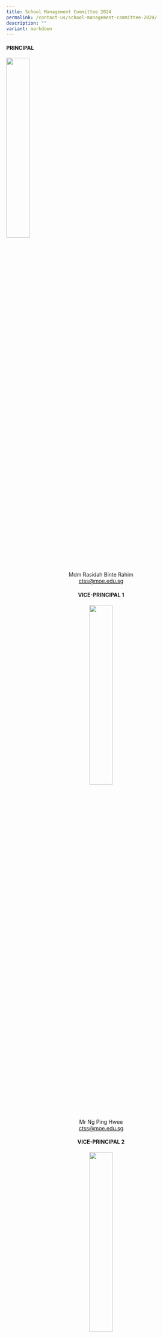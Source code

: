 ```yaml
---
title: School Management Committee 2024
permalink: /contact-us/school-management-committee-2024/
description: ""
variant: markdown
---
```

#### **PRINCIPAL**
<img style="width:35%" src="/images/Mdm%20Rasidah%20Bte%20Rahimm.jpeg">
<center>Mdm Rasidah Binte Rahim   <br>
	<a href="ctss@moe.edu.sg">ctss@moe.edu.sg</a> <br>


#### **VICE-PRINCIPAL 1**
<img style="width:35%" src="/images/mr%20ng%20ping%20hwee.jpg">
<center>Mr Ng Ping Hwee    <br>
	<a href="ctss@moe.edu.sg">ctss@moe.edu.sg</a> <br>


#### **VICE-PRINCIPAL 2**
<img style="width:35%" src="/images/mrs%20wong%20huang%20kexin.jpg">
<center>Mrs Wong Huang Kexin   <br>
	<a href="ctss@moe.edu.sg">ctss@moe.edu.sg</a>  <br>

	

#### **HEAD OF DEPARTMENT,&nbsp; SCHOOL STAFF DEVELOPER AND YEAR HEADS**

**HOD/ Aesthetics, Craft and Technology**
<img style="width:35%" src="/images/Mrs%20Peh%20Yeo%20Hwee%20Ching%20Magdelene.jpeg">

Mrs Peh-Yeo Hwee Ching Magdalene <br>
<a href="yeo_hwee_ching_magdalene@moe.edu.sg">yeo_hwee_ching_magdalene@moe.edu.sg</a>	 

<br>

**HOD/ Citizenship and Character Education**
<img style="width:35%" src="/images/Ms%20Liu%20Jiazhen%20Adeline.jpg">

<center>Ms Adeline Liu  <br>
	<a href="liu_jiazhen@moe.edu.sg">liu_jiazhen@moe.edu.sg</a> 

<br>

**HOD / English Language and Literature**
	<img style="width:35%" src="/images/Mrs%20Chua%20Teng%20May%20Hwee%20Teresa.jpeg">

Mrs Chua-Teng May Hwee Teresa<br>
<a href="teng_may_hwee_teresa@moe.edu.sg">teng_may_hwee_teresa@moe.edu.sg</a> 	

<br>
	
**HOD / Humanities**
<img style="width:35%" src="/images/ms%20sandy%20ee.jpeg">

Ms Ee Wen Lin, Sandy <br>
<a href="ee_wen_lin_sandy@moe.edu.sg">ee_wen_lin_sandy@moe.edu.sg</a> 
<br>
	
**HOD / ICT and Knowledge Management**
<img style="width:35%" src="/images/Mr%20Tan%20Liang%20Hooi.jpeg">
Mr Tan Liang Hooi <br>
<a href="ttan_liang_hooi@moe.edu.sg">tan_liang_hooi@moe.edu.sg</a>

<br>

**HOD /**&nbsp;**Mother Tongue Languages**
<img style="width:35%" src="/images/Mrs%20Wee%20Loh%20Wee%20Sin.jpeg">

Mrs Wee-Loh Wee Sin <br>
<a href="loh_wee_sin@moe.edu.sg">loh_wee_sin@moe.edu.sg</a>
<br>
	
**HOD / Physical Education  
(PE)&nbsp;&amp; CCA**
<img style="width:35%" src="/images/mr%20tan%20jit%20jin.jpeg">
Mr Tan Jit Jin <br>
<a href="tan_jit_jin@moe.edu.sg">tan_jit_jin@moe.edu.sg</a>
<br>
	

**HOD / Science**
<img style="width:35%" src="/images/Ms%20Li%20Qianyi.jpeg">

Ms Li Qianyi <br>
<a href="li_qianyi@moe.edu.sg">li_qianyi@moe.edu.sg</a> 

<br>
	
**HOD / School Staff Developer**
<img style="width:35%" src="/images/mr%20chng%20chia%20yii.jpeg">

Mr&nbsp;Chng Chia Yi    
<a href="chng_chia_yi@moe.edu.sg">chng_chia_yi@moe.edu.sg</a> 
<br>
	
**HOD / Student Management**
<img style="width:35%" src="/images/ms%20siti%20nurwati%20dalduri.jpeg">

Ms Siti Nurwati Dalduri <br>
<a href="siti_nurwati_dalduri@moe.edu.sg">siti_nurwati_dalduri@moe.edu.sg</a>
	<br>
	

**Year Head (Secondary 1, 4 &amp; 5) &nbsp;and SEN OiC**
	
<img style="width:35%" src="/images/Valane%20Passport%20Photo%202.jpeg">

Ms Tnee Li Ling, Valane <br>
<a href="tnee_li_ling_valane@moe.edu.sg">tnee_li_ling_valane@moe.edu.sg</a>

<br>
	
**Year Head (Secondary 2 and 3)**
	
<img style="width:45%" src="/images/teochaiyeow.jpeg">

Mr Teo Chai Yaw <br>
<a href="teo_chai_yaw@moe.edu.sg">teo_chai_yaw@moe.edu.sg</a>
<br>
	

#### **ASSISTANT YEAR HEADS AND SUBJECT HEADS**
--------------------------------------

**AYH / Secondary 2**
	<img style="width:35%" src="/images/Mdm%20Rosezalina.jpeg">

Mdm Rosezalina Bte Asmoin <br>
<a href="rosezalina_asmoin@moe.edu.sg">rosezalina_asmoin@moe.edu.sg</a> 
	<br>
	

**AYH / Secondary 4&amp;5**
	<img style="width:35%" src="/images/kenneth.jpeg">
Mr Tan Ming Hon, Kenneth <br>
		<a href="tan_ming_ho@moe.edu.sg">tan_ming_ho@moe.edu.sg</a>

<br>
	
**SH / Chinese Language**
	<img style="width:35%" src="/images/Ms%20Woong%20Choy%20Wan.jpeg">

	
Ms Woong Choy Wan <br>
	<a href="woong_choy_wan@moe.edu.sg">woong_choy_wan@moe.edu.sg</a>

<br>
	

**SH / Character and Citizenship Education**
	<img style="width:35%" src="/images/Mrs%20Chin%20Leong%20Hwai%20Ee%20Stella.jpeg">

Mrs Chin-Leong Hwai Ee, Stella <br>
<a href="leong_hwai_ee_stella@moe.edu.sg">leong_hwai_ee_stella@moe.edu.sg</a> 
	
<br>
	
**SH / ICT**
	<img style="width:35%" src="/images/Mr%20Kamal%20Bin%20Yacob.jpeg">

Mr Kamal Bin Yacob <br>
<a href="[kamal_yacob@moe.edu.sg">kamal_yacob@moe.edu.sg</a> 
<br>
	
**SH / Mathematics**  
<img style="width:35%" src="/images/Ms%20Low%20Li%20Qing.jpg">

Ms Low Liqing <br>
<a href="low_liqing@moe.edu.sg">low_liqing@moe.edu.sg</a>
<br>
	

**SH / PE and CCA**
<img style="width:35%" src="/images/mr%20ethan%20tan.jpeg">
	
Mr Ethan Tan  <br>
<a href="[ethan_tan@moe.edu.sg">[ethan_tan@moe.edu.sg</a> 

<br>
	
**SH / Science**
	<img style="width:35%" src="/images/Mrs%20Lehming%20Teo%20Shi%20Hui%20Rachel.jpeg">

Mrs Lehming-Teo Shi Hui, Rachel<br>
<a href="teo_shi_hui_racheln@moe.edu.sg">teo_shi_hui_rachel@moe.edu.sg</a> 

<br>
	
**SH / English Language**
	<img style="width:35%" src="/images/Mr%20Ng%20Loong%20Kin,%20Alvin.jpg">

Mr Ng Loong Kin, Alvin <br>
<a href="ng_loong_kin_alvin@moe.edu.sg">ng_loong_kin_alvin@moe.edu.sg</a>
<br>
	
**SH / Humanities**
	<img style="width:35%" src="/images/Mr%20Mohamed%20Ressal.jpeg">

Mr Mohamed Ressal Mohamed Raffi <br>
<a href="mohamed_ressal_mohamed_raffi@moe.edu.sg">mohamed_ressal_mohamed_raffi@moe.edu.sg</a> 	


<br>
<br>
<br>

<style>  
img {  
  display: block;  
  margin-left: auto;  
  margin-right: auto;  
}  
</style>  
<img src="/images/banner_awards_.png" alt="banner awards" style="width:95%;"></center></center></center></center>